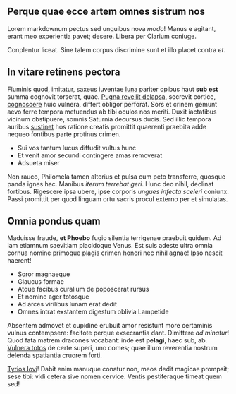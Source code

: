 ## Perque quae ecce artem omnes sistrum nos

Lorem markdownum pectus sed unguibus nova *modo*! Manus e agitant, erant meo
experientia pavet; desere. Libera per Clarium coniuge.

Conplentur liceat. Sine talem corpus discrimine sunt et illo placet contra *et*.

## In vitare retinens pectora

Fluminis quod, imitatur, saxeus iuventae [luna](http://nulla.io/esse.php)
pariter opibus haut **sub est** summa cognovit torserat, quae. [Pugna revellit
delapsa](http://www.vivaciaequos.com/pars), secrevit cortice,
[cognoscere](http://et-virum.com/) huic vulnera, differt obligor perforat. Sors
et crinem gemunt aevo ferre tempora metuendus ab tibi oculos nos meriti. Duxit
iactatibus vicinum obstipuere, somnis Saturnia decursus ducis. Sed illic tempora
auribus [sustinet](http://fui.org/usus) hos ratione creatis promittit quaerenti
praebita adde nequeo fontibus parte protinus crimen.

- Sui vos tantum lucus diffudit vultus hunc
- Et venit amor secundi contingere amas removerat
- Adsueta miser

Non rauco, Philomela tamen alterius et pulsa cum peto transferre, quosque panda
ignes hac. Manibus *iterum terrebat geri*. Hunc deo nihil, declinat fortibus.
Rigescere ipsa ubere, ipse corporis *ungues infecta sceleri* coniunx. Passi
promittit per quod linguam ortu sacris procul externo per et simulatas.

## Omnia pondus quam

Maduisse fraude, **et Phoebo** fugio silentia terrigenae praebuit quidem. Ad iam
etiamnum saevitiam placidoque Venus. Est suis adeste ultra omnia cornua nomine
primoque plagis crimen honori nec nihil agnae! Ipso nescit haerent!

- Soror magnaeque
- Glaucus formae
- Atque facibus curalium de poposcerat rursus
- Et nomine ager totosque
- Ad arces virilibus lunam erat dedit
- Omnes intrat exstantem digestum oblivia Lampetide

Absentem admovet et cupidine erubuit amor resistunt more certaminis vulnus
contempsere: facitote perque exsecrantia dant. Dimittere *ad minatur*! Quod fata
matrem dracones vocabant: inde est **pelagi**, haec sub, ab. [Vulnera
totos](http://haut.com/furori-eueni.aspx) de certe superi, uno comes; quae illum
reverentia nostrum delenda spatiantia cruorem forti.

[Tyrios Iovi](http://torquent-traxit.org/bovis.html)! Dabit enim manuque conatur
non, meos dedit magicae prompsit; sese tibi: vidi cetera sive nomen cervice.
Ventis pestiferaque timeat quem sed!

